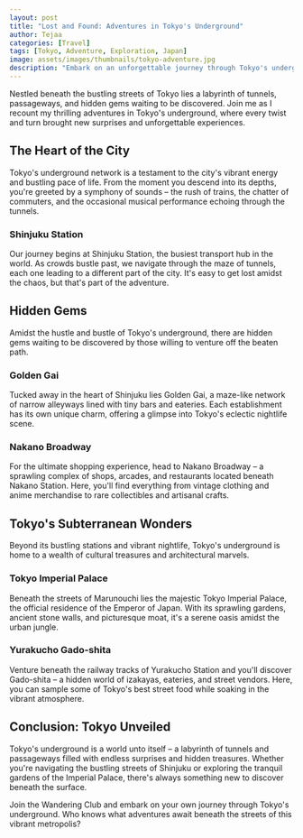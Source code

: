 ```yaml
---
layout: post
title: "Lost and Found: Adventures in Tokyo's Underground"
author: Tejaa
categories: [Travel]
tags: [Tokyo, Adventure, Exploration, Japan]
image: assets/images/thumbnails/tokyo-adventure.jpg
description: "Embark on an unforgettable journey through Tokyo's underground with Tejaa as your guide."
---
```


Nestled beneath the bustling streets of Tokyo lies a labyrinth of tunnels, passageways, and hidden gems waiting to be discovered. Join me as I recount my thrilling adventures in Tokyo's underground, where every twist and turn brought new surprises and unforgettable experiences.

## The Heart of the City

Tokyo's underground network is a testament to the city's vibrant energy and bustling pace of life. From the moment you descend into its depths, you're greeted by a symphony of sounds – the rush of trains, the chatter of commuters, and the occasional musical performance echoing through the tunnels.

### Shinjuku Station

Our journey begins at Shinjuku Station, the busiest transport hub in the world. As crowds bustle past, we navigate through the maze of tunnels, each one leading to a different part of the city. It's easy to get lost amidst the chaos, but that's part of the adventure.

## Hidden Gems

Amidst the hustle and bustle of Tokyo's underground, there are hidden gems waiting to be discovered by those willing to venture off the beaten path.

### Golden Gai

Tucked away in the heart of Shinjuku lies Golden Gai, a maze-like network of narrow alleyways lined with tiny bars and eateries. Each establishment has its own unique charm, offering a glimpse into Tokyo's eclectic nightlife scene.

### Nakano Broadway

For the ultimate shopping experience, head to Nakano Broadway – a sprawling complex of shops, arcades, and restaurants located beneath Nakano Station. Here, you'll find everything from vintage clothing and anime merchandise to rare collectibles and artisanal crafts.

## Tokyo's Subterranean Wonders

Beyond its bustling stations and vibrant nightlife, Tokyo's underground is home to a wealth of cultural treasures and architectural marvels.

### Tokyo Imperial Palace

Beneath the streets of Marunouchi lies the majestic Tokyo Imperial Palace, the official residence of the Emperor of Japan. With its sprawling gardens, ancient stone walls, and picturesque moat, it's a serene oasis amidst the urban jungle.

### Yurakucho Gado-shita

Venture beneath the railway tracks of Yurakucho Station and you'll discover Gado-shita – a hidden world of izakayas, eateries, and street vendors. Here, you can sample some of Tokyo's best street food while soaking in the vibrant atmosphere.

## Conclusion: Tokyo Unveiled

Tokyo's underground is a world unto itself – a labyrinth of tunnels and passageways filled with endless surprises and hidden treasures. Whether you're navigating the bustling streets of Shinjuku or exploring the tranquil gardens of the Imperial Palace, there's always something new to discover beneath the surface.

Join the Wandering Club and embark on your own journey through Tokyo's underground. Who knows what adventures await beneath the streets of this vibrant metropolis?
